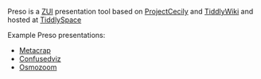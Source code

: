 Preso is a [ZUI](http://en.wikipedia.org/wiki/Zooming_user_interface) presentation tool based on [ProjectCecily](http://osmosoft.com/Cecily) and [TiddlyWiki](http://tiddlywiki.com) and hosted at [TiddlySpace](http://preso.tiddlyspace.com)

Example Preso presentations:

* [Metacrap](http://metacrap-preso.tiddlyspace.com)
* [Confusedviz](http://confusedviz.tiddlyspace.com)
* [Osmozoom](http://osmozoompreso.tiddlyspace.com)
